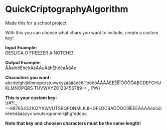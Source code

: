 # QuickCriptographyAlgorithm
Made this for a school project

With this you can choose what chars you want to include, create a custom key!

<strong> Input Example: </strong> <br>
DESLIGA O FREEZER A NOTCHE!
<br>

<strong> Output Example: </strong> <br>
ÂÀàìòõÈhèhÁãÀÀuÀãhÈhêèáÃôÀe
<br>


<strong> Characters you want: </strong> <br>
abcdefghijklmnopqrstuvwxyzáàãâéèêíìîóòôõÁÀÂÃÉÈÊÍÌÎÓÒÕÔABCDEFGHIJKLMNOPQRS
TUVWXYZ0123456789-= ,.!?#()

<strong> This is your custom key: </strong> <br>
)(#?!.,
=-9876543210ZYXWVUTSRQPONMLKJIHGFEDCBAÔÕÒÓÎÌÍÊÈÉÃÂÀÁõôòóîìíêèéâãàázyx
wvutsrqponmlkjihgfedcba

<strong> Note that key and choosen characters must be the same length! </strong> <br>
